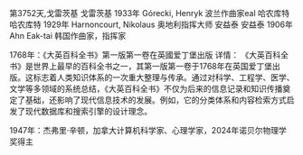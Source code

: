 第3752天,戈雷茨基
戈雷茨基 1933年
Górecki, Henryk 波兰作曲家eal
哈农库特
哈农库特 1929年
Harnoncourt, Nikolaus 奥地利指挥大师
安益泰
安益泰 1906年
Ahn Eak-tai 韩国作曲家，指挥家

1768年：《大英百科全书》第一版第一卷在英國爱丁堡出版
详情：
《大英百科全书》是世界上最早的百科全书之一，其第一版第一卷于1768年在英国爱丁堡出版。这标志着人类知识体系的一次重大整理与传承。通过对科学、工程学、医学、文学等多领域的系统总结，《大英百科全书》不仅为后来的信息记录和知识传播奠定了基础，还影响了现代信息技术的发展。例如，它的分类体系和内容检索方式启发了现代数据库和搜索引擎的设计理念。



1947年：杰弗里·辛顿，加拿大计算机科学家、心理学家，2024年诺贝尔物理学奖得主